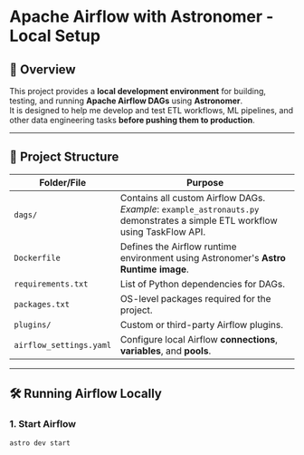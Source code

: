 # Apache Airflow with Astronomer - Local Setup

## 🚀 Overview
This project provides a **local development environment** for building, testing, and running **Apache Airflow DAGs** using **Astronomer**.  
It is designed to help me develop and test ETL workflows, ML pipelines, and other data engineering tasks **before pushing them to production**.

---

## 📂 Project Structure
| Folder/File            | Purpose |
|------------------------|---------|
| `dags/`               | Contains all custom Airflow DAGs. <br> _Example_: `example_astronauts.py` demonstrates a simple ETL workflow using TaskFlow API. |
| `Dockerfile`           | Defines the Airflow runtime environment using Astronomer's **Astro Runtime image**. |
| `requirements.txt`     | List of Python dependencies for DAGs. |
| `packages.txt`         | OS-level packages required for the project. |
| `plugins/`             | Custom or third-party Airflow plugins. |
| `airflow_settings.yaml`| Configure local Airflow **connections**, **variables**, and **pools**. |

---

## 🛠️ Running Airflow Locally

### 1. **Start Airflow**
```bash
astro dev start
